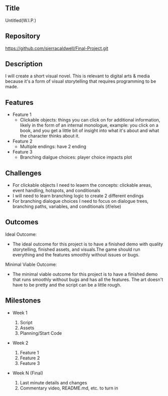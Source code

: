 ## Title
Untitled(W.I.P.)

## Repository
https://github.com/sierracaldwell/Final-Project.git

## Description
I will create a short visual novel. This is relevant to digital arts & media because it's a form of visual storytelling that requires programming to be made. 

## Features
- Feature 1
	- Clickable objects: things you can click on for additional information, likely in the form of an internal monologue, example: you click on a book, and you get a little bit of insight into what it's about and what the character thinks about it.
- Feature 2
	- Multiple endings: have 2 ending
- Feature 3 
	- Branching dialgue choices: player choice impacts plot

## Challenges
- For clickable objects I need to leaern the concepts: clickable areas, event handling, hotspots, and conditionals
- I will need to learn branching logic to create 2 different endings
- For branching dialogue choices I need to focus on dialogue trees, branching paths, variables, and conditionals (if/else)

## Outcomes
Ideal Outcome:
- The ideal outcome for this project is to have a finished demo with quality storytelling, finished assets, and visuals.The game should run everything and the features smoothly without issues or bugs.

Minimal Viable Outcome:
- The minimal viable outcome for this project is to have a finished demo that runs smoothly without bugs and has all the features. The art doesn't have to be pretty and the script can be a little rough.

## Milestones

- Week 1
  1. Script
  2. Assets
  3. Planning/Start Code

- Week 2
  1. Feature 1
  2. Feature 2
  3. Feature 3

- Week N (Final)
  1. Last minute details and changes
  2. Commentary video, README.md, etc. to turn in
